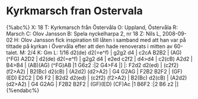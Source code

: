 # Kyrkmarsch fran Ostervala

{%abc%}
X: 18
T: Kyrkmarsch från Östervåla
O: Uppland, Östervåla
R: Marsch
C: Olov Jansson 
B: Spela nyckelharpa 2, nr 18
Z: Nils L, 2008-09-02
H: Olov Jansson fick inspiration till låten i samband med att han var på tittade på kyrkan i Övervåla efter att den hade renoverats i mitten av 60-talet.
M: 2/4
K: Gm
L: 1/16
d2(de) d2(=e^f) | g2g2 d4 | c2cA B2B2 | (AG)(^FG) A2D2 | 
d2(de) d2(=e^f) | g2g2 d4 | e2ed c2f2 | d4>d4 |
c2(cB) A2d2 | B4>B4 | (AB)(AG) (^FG)AB |1 G6z2 :|2 G4>F4 |]
|: F2d2 d2(ed) | (c2f2) (f2>A2) | B2(Bc) d2(cB) | (A2d2) (d2>A2) | 
   G4 G2AG | F2B2 B2F2 | (GF)(ED) E2C2 | D6 F2 | 
   B2d2 d2(ed) | (c2f2) (f2>A2) | B2(Bc) d2(cB) | (A2d2) (d2>A2) | 
   G4 G2AG | F2B2 B2F2 | (GF)(ED) (CF)Ac |1 B6F2 :|2 B6 z2 |]
{%endabc%}


